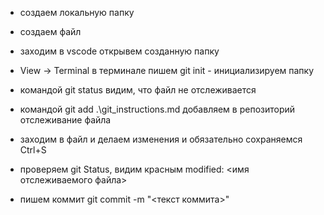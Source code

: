 * создаем локальную папку

* создаем файл

* заходим в vscode открывем созданную папку

* View -> Terminal в терминале пишем git init - инициализируем папку

* командой git status видим, что файл не отслеживается

* командой git add .\git_instructions.md добавляем в репозиторий отслеживание файла

* заходим в файл и делаем изменения и обязательно сохраняемся Ctrl+S

* проверяем git Status, видим красным modified: <имя отслеживаемого файла>

* пишем коммит git commit -m "<текст коммита>"


